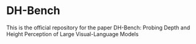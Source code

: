 # DH-Bench

This is the official repository for the paper DH-Bench: Probing Depth and Height Perception of
Large Visual-Language Models

